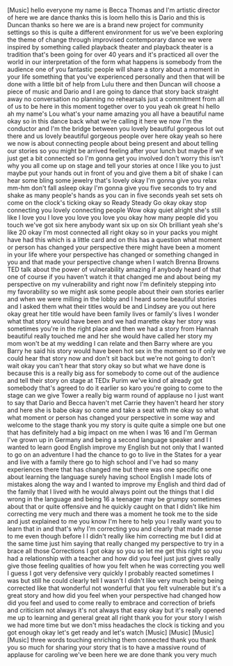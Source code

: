 
[Music]
hello everyone my name is Becca Thomas
and I&#39;m artistic director of here we are
dance thanks this is loom
hello this is Dario and this is Duncan
thanks
so here we are is a brand new project
for community settings so this is quite
a different environment for us we&#39;ve
been exploring the theme of change
through improvised contemporary dance we
were inspired by something called
playback theater and playback theater is
a tradition that&#39;s been going for over
40 years and it&#39;s practiced all over the
world in our interpretation of the form
what happens is somebody from the
audience one of you fantastic people
will share a story about a moment in
your life something that you&#39;ve
experienced personally and then that
will be done with a little bit of help
from Lulu there and then Duncan will
choose a piece of music and Dario and I
are going to dance that story back
straight away no conversation no
planning no rehearsals just a commitment
from all of us to be here in this moment
together over to you yeah ok great hi
hello
ah my name&#39;s Lou what&#39;s your name
amazing you all have a beautiful name
okay so in this dance back what we&#39;re
calling it here we now I&#39;m the conductor
and I&#39;m the bridge between you lovely
beautiful gorgeous lot out there and us
lovely beautiful gorgeous people over
here okay yeah so here we now is about
connecting people about being present
and about telling our stories so you
might be arrived feeling after your
lunch but maybe if we just get a bit
connected so I&#39;m gonna get you involved
don&#39;t worry this isn&#39;t why you all come
up on stage and tell your stories at
once I like you to just maybe put your
hands out in front of you and give them
a bit of shake I can hear some bling
some jewelry that&#39;s lovely
okay I&#39;m gonna give you relax
mm-hm don&#39;t fall asleep okay I&#39;m gonna
give you five seconds to try and shake
as many people&#39;s hands as you can in
five seconds
yeah set sets oh come on the clock&#39;s
ticking
okay so Ready Steady Go okay okay stop
connecting you lovely connecting people
Wow okay quiet alright she&#39;s still like
I love you I love you love you love you
okay how many people did you touch we&#39;ve
got six here anybody want six up on six
Oh brilliant yeah she&#39;s like 20 okay I&#39;m
most connected all right okay so in your
packs you might have had this which is a
little card and on this has a question
what moment or person has changed your
perspective there might have been a
moment in your life where your
perspective has changed or something
changed in you and that made your
perspective change when I watch Brenna
Browns TED talk about the power of
vulnerability amazing if anybody heard
of that one
of course if you haven&#39;t watch it that
changed me and about being my
perspective on my vulnerability and
right now I&#39;m definitely stepping into
my favorability so we might ask some
people about their own stories earlier
and when we were milling in the lobby
and I heard some beautiful stories and I
asked them what their titles would be
and Lindsey are you out here okay great
her title would have been family lives
or family&#39;s lives I wonder what that
story would have been and we had marette
okay her story was sometimes you&#39;re in
the right place and then we had a story
from Hannah beautiful really touched me
and her she would have called her story
my mom won&#39;t be at my wedding
I can relate and then Barry where are
you Barry
he said his story would have been hot
sex in the moment so if only we could
hear that story now and don&#39;t sit back
but we&#39;re not going to don&#39;t wait okay
you can&#39;t hear that story okay so but
what we have done is because this is a
really big ass for somebody to come out
of the audience and tell their story on
stage at TEDx Purim we&#39;ve kind of
already got somebody that&#39;s agreed to do
it earlier so karo
you&#39;re going to come to the stage can we
give Tower a really big warm round of
applause no I just want to say that
Dario and Becca haven&#39;t met Carrie they
haven&#39;t heard her story and here she is
babe okay so come and take a seat with
me okay so what what moment or person
has changed your perspective in some way
and welcome to the stage thank you my
story is quite quite a simple one but
one that has definitely had a big impact
on me when I was 16 and I&#39;m German I&#39;ve
grown up in Germany and being a second
language speaker and I I wanted to learn
good English improve my English but not
only that I wanted to go on an adventure
I had the chance to go to live in the
States for a year and live with a family
there go to high school and I&#39;ve had so
many experiences there that has changed
me but there was one specific one about
learning the language surely having
school English I made lots of mistakes
along the way and I wanted to improve my
English and third dad of the family that
I lived with he would always point out
the things that I did wrong in the
language and being 16 a teenager may be
grumpy sometimes about that or quite
offensive and he quickly caught on that
I didn&#39;t like him correcting me very
much and there was a moment he took me
to the side and just explained to me you
know I&#39;m here to help you I really want
you to learn that in
and that&#39;s why I&#39;m correcting you and
clearly that made sense to me
even though before I I didn&#39;t really
like him correcting me but I did at the
same time just him saying that really
changed my perspective to try in a brace
all those Corrections I got okay so you
so let me get this right so you had a
relationship with a teacher and how did
you feel just just gives really give
those feeling qualities of how you felt
when he was correcting you well I guess
I got very defensive very quickly I
probably reacted sometimes I was but
still he could clearly tell I wasn&#39;t I
didn&#39;t like very much being being
corrected like that wonderful not
wonderful that you felt vulnerable but
it&#39;s a great story and how did you feel
when your perspective had changed how
did you feel and used to come really to
embrace and correction of briefs and
criticism not always it&#39;s not always
that easy okay
but it&#39;s really opened me up to learning
and general great all right thank you
for your story I wish we had more time
but we don&#39;t miss headaches the clock is
ticking and you got enough okay let&#39;s
get ready
and let&#39;s watch
[Music]
[Music]
[Music]
[Music]
three words touching enriching them
connected thank you thank you so much
for sharing your story that is to have a
massive round of applause for caroling
we&#39;ve been here we are done thank you
very much
